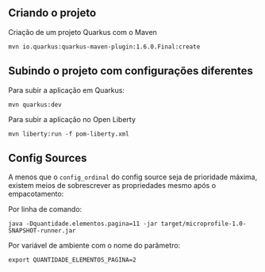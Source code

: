 ## Criando o projeto
Criação de um projeto Quarkus com o Maven

```
mvn io.quarkus:quarkus-maven-plugin:1.6.0.Final:create
```

## Subindo o projeto com configurações diferentes

Para subir a aplicação em Quarkus:

```
mvn quarkus:dev
```

Para subir a aplicação no Open Liberty

```
mvn liberty:run -f pom-liberty.xml
```

## Config Sources

A menos que o `config_ordinal` do config source seja de prioridade máxima, existem meios de sobrescrever as propriedades mesmo após o empacotamento:


Por linha de comando:

```
java -Dquantidade.elementos.pagina=11 -jar target/microprofile-1.0-SNAPSHOT-runner.jar

```


Por variável de ambiente com o nome do parâmetro:

```
export QUANTIDADE_ELEMENTOS_PAGINA=2   

```
